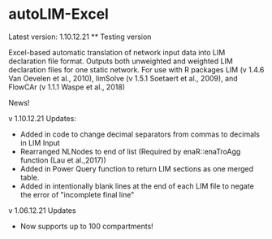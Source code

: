 # autoLIM-Excel

Latest version: 1.10.12.21 ** Testing version

Excel-based automatic translation of network input data into LIM declaration file format. 
Outputs both unweighted and weighted LIM declaration files for one static network.
For use with R packages LIM (v 1.4.6 Van Oevelen et al., 2010), limSolve (v 1.5.1 Soetaert et al., 2009), and FlowCAr (v 1.1.1 Waspe et al., 2018)

News!

v 1.10.12.21 Updates:
- Added in code to change decimal separators from commas to decimals in LIM Input
- Rearranged NLNodes to end of list (Required by enaR::enaTroAgg function (Lau et al.,2017))
- Added in Power Query function to return LIM sections as one merged table.
- Added in intentionally blank lines at the end of each LIM file to negate the error of "incomplete final line"

v 1.06.12.21 Updates
- Now supports up to 100 compartments!


